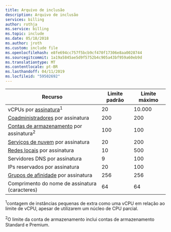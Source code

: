 ```yaml
---
title: Arquivo de inclusão
description: Arquivo de inclusão
services: billing
author: rothja
ms.service: billing
ms.topic: include
ms.date: 05/18/2018
ms.author: jroth
ms.custom: include file
ms.openlocfilehash: e8fe694cc757f5bcb9cf470f17306e8aa0028744
ms.sourcegitcommit: 1a19a5845ae5d9f5752b4c905a43bf959a60eb9d
ms.translationtype: MT
ms.contentlocale: pt-BR
ms.lasthandoff: 04/11/2019
ms.locfileid: "59502692"
---
```

| Recurso | Limite padrão | Limite máximo |
| --- | --- | --- |
| vCPUs por [assinatura](../articles/billing-buy-sign-up-azure-subscription.md)<sup>1</sup> |20 |10.000 |
| [Coadministradores](../articles/billing-add-change-azure-subscription-administrator.md) por assinatura |200 |200 |
| [Contas de armazenamento](../articles/storage/common/storage-create-storage-account.md) por assinatura<sup>2</sup> |100 |100 |
| [Serviços de nuvem](../articles/cloud-services/cloud-services-choose-me.md) por assinatura |20 |200 |
| [Redes locais](/previous-versions/azure/reference/jj157100(v=azure.100)) por assinatura |10 |500 |
| Servidores DNS por assinatura |9 |100 |
| IPs reservados por assinatura |20 |100 |
| [Grupos de afinidade](../articles/virtual-network/virtual-networks-migrate-to-regional-vnet.md) por assinatura |256 |256 |
| Comprimento do nome de assinatura (caracteres) | 64 | 64 |

<sup>1</sup>contagem de instâncias pequenas de extra como uma vCPU em relação ao limite de vCPU, apesar de utilizarem um núcleo de CPU parcial.

<sup>2</sup>O limite da conta de armazenamento inclui contas de armazenamento Standard e Premium. 


